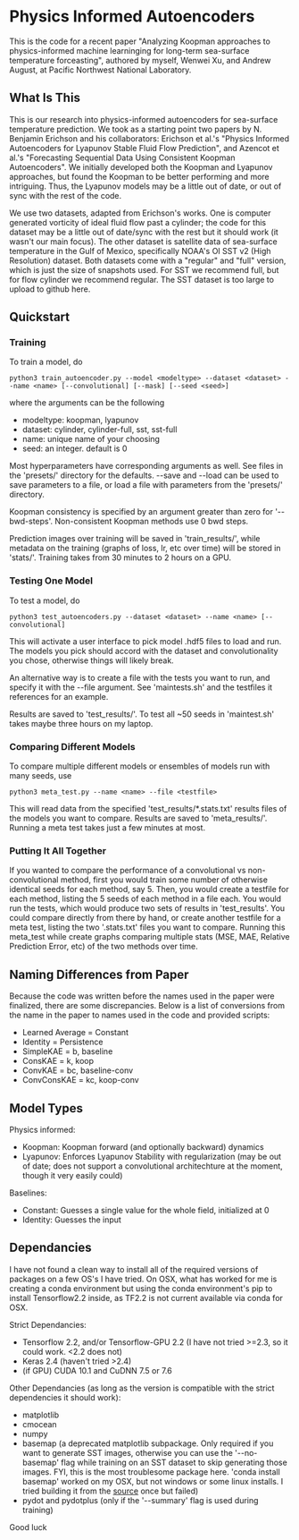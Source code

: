 # Physics Informed Autoencoders

This is the code for a recent paper "Analyzing Koopman approaches to physics-informed machine
learninging for long-term sea-surface temperature forceasting", authored by myself,
Wenwei Xu, and Andrew August, at Pacific Northwest National Laboratory.

## What Is This

This is our research into physics-informed autoencoders for sea-surface temperature
prediction. We took as a starting point two papers by N. Benjamin Erichson and 
his collaborators: Erichson et al.'s "Physics Informed Autoencoders for Lyapunov Stable Fluid Flow
Prediction", and Azencot et al.'s "Forecasting Sequential Data Using Consistent Koopman Autoencoders". We initially developed both the Koopman and Lyapunov approaches, but found the Koopman to be better performing and more intriguing. Thus, the Lyapunov models may be a little out of date, or out of sync with the rest of the code.

We use two datasets, adapted from Erichson's works. One is computer generated vorticity of ideal fluid flow past a cylinder; the code for this dataset may be a little out of date/sync with the rest but it should work (it wasn't our main focus). The other dataset is satellite data of sea-surface temperature in the Gulf of Mexico, specifically NOAA's OI SST v2 (High Resolution) dataset. Both datasets come with a "regular" and "full" version, which is just the size of snapshots used. For SST we recommend full, but for flow cylinder we recommend regular. The SST dataset is too large to upload to github here.

## Quickstart

### Training
To train a model, do
```
python3 train_autoencoder.py --model <modeltype> --dataset <dataset> --name <name> [--convolutional] [--mask] [--seed <seed>]
```
where the arguments can be the following
* modeltype: koopman, lyapunov
* dataset: cylinder, cylinder-full, sst, sst-full
* name: unique name of your choosing
* seed: an integer. default is 0

Most hyperparameters have corresponding arguments as well. See files in the 'presets/' directory for the defaults. --save and --load can be used to save parameters to a file, or load a file with parameters from the 'presets/' directory.

Koopman consistency is specified by an argument greater than zero for '--bwd-steps'. Non-consistent Koopman methods use 0 bwd steps.

Prediction images over training will be saved in 'train_results/', while metadata on the training (graphs of loss, lr, etc over time) will be stored in 'stats/'. Training takes from 30 minutes to 2 hours on a GPU.

### Testing One Model
To test a model, do
```
python3 test_autoencoders.py --dataset <dataset> --name <name> [--convolutional]
```
This will activate a user interface to pick model .hdf5 files to load and run. The models you pick should accord with the dataset and convolutionality you chose, otherwise things will likely break.

An alternative way is to create a file with the tests you want to run, and specify it with the --file argument. See 'maintests.sh' and the testfiles it references for an example.

Results are saved to 'test_results/'. To test all ~50 seeds in 'maintest.sh' takes maybe three hours on my laptop.

### Comparing Different Models
To compare multiple different models or ensembles of models run with many seeds, use
```
python3 meta_test.py --name <name> --file <testfile>
```
This will read data from the specified 'test_results/*.stats.txt' results files of the models you want to compare. Results are saved to 'meta_results/'. Running a meta test takes just a few minutes at most.


### Putting It All Together
If you wanted to compare the performance of a convolutional vs non-convolutional method, first you would train some number of otherwise identical seeds for each method, say 5. Then, you would create a testfile for each method, listing the 5 seeds of each method in a file each. You would run the tests, which would produce two sets of results in 'test_results'. You could compare directly from there by hand, or create another testfile for a meta test, listing the two '.stats.txt' files you want to compare. Running this meta_test while create graphs comparing multiple stats (MSE, MAE, Relative Prediction Error, etc) of the two methods over time.


## Naming Differences from Paper
Because the code was written before the names used in the paper were finalized, there
are some discrepancies. Below is a list of conversions from the name in the paper to names used in the code and provided scripts:
* Learned Average = Constant
* Identity = Persistence
* SimpleKAE = b, baseline
* ConsKAE = k, koop
* ConvKAE = bc, baseline-conv
* ConvConsKAE = kc, koop-conv

## Model Types

Physics informed:
* Koopman: Koopman forward (and optionally backward) dynamics
* Lyapunov: Enforces Lyapunov Stability with regularization (may be out of date; does not support a convolutional architechture at the moment, though it very easily could)

Baselines:
* Constant: Guesses a single value for the whole field, initialized at 0
* Identity: Guesses the input


## Dependancies

I have not found a clean way to install all of the required versions of packages
on a few OS's I have tried. On OSX, what has worked for me is creating a conda
environment but using the conda environment's pip to install Tensorflow2.2 inside, 
as TF2.2 is not current available via conda for OSX.

Strict Dependancies:
* Tensorflow 2.2, and/or Tensorflow-GPU 2.2 (I have not tried >=2.3, so it could work. <2.2 does not)
* Keras 2.4 (haven't tried >2.4)
* (if GPU) CUDA 10.1 and CuDNN 7.5 or 7.6

Other Dependancies (as long as the version is compatible with the strict dependencies it should work):
* matplotlib
* cmocean
* numpy
* basemap (a deprecated matplotlib subpackage. Only required if you want to generate SST images, otherwise you can use the '--no-basemap' flag while training on an SST dataset to skip generating those images. FYI, this is the most troublesome package here. 'conda install basemap' worked on my OSX, but not windows or some linux installs. I tried building it from the [source](https://github.com/matplotlib/basemap) once but failed)
* pydot and pydotplus (only if the '--summary' flag is used during training)

Good luck

